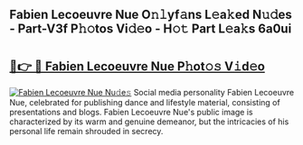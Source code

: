 ## Fabien Lecoeuvre Nue O𝚗𝚕yf𝚊ns L𝚎a𝚔ed N𝚞𝚍es - Part-V3f P𝚑𝚘tos Vi𝚍𝚎o - H𝚘𝚝 Part L𝚎a𝚔s 6a0ui

# <h2><a href="http://kf2dco.oniu.top/?m=Fabien+Lecoeuvre+Nue">🔗👉 🔴 Fabien Lecoeuvre Nue P𝚑ot𝚘𝚜 V𝚒d𝚎o</a></h2>

[![Fabien Lecoeuvre Nue Nu𝚍e𝚜](https://i.imgur.com/0qMVB7G.gif)](http://kf2dco.oniu.top/?m=Fabien+Lecoeuvre+Nue)
Social media personality Fabien Lecoeuvre Nue, celebrated for publishing dance and lifestyle material, consisting of presentations and blogs. Fabien Lecoeuvre Nue's public image is characterized by its warm and genuine demeanor, but the intricacies of his personal life remain shrouded in secrecy.  
